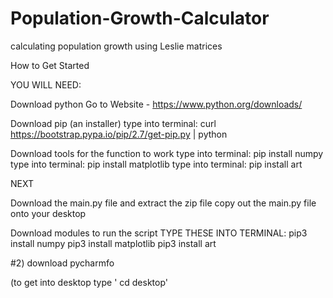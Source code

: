 # Population-Growth-Calculator
calculating population growth using Leslie matrices 

How to Get Started


YOU WILL NEED: 

Download python 
Go to Website - https://www.python.org/downloads/


Download pip (an installer) 
type into terminal: curl https://bootstrap.pypa.io/pip/2.7/get-pip.py | python

Download tools for the function to work 
type into terminal: pip install numpy 
type into terminal: pip install matplotlib 
type into terminal: pip install art 


NEXT

Download the main.py file and extract the zip file
copy out the main.py file onto your desktop 



Download modules to run the script
TYPE THESE INTO TERMINAL: 
pip3 install numpy 
pip3 install matplotlib
pip3 install art

#2) download pycharmfo


(to get into desktop type ' cd desktop' 
